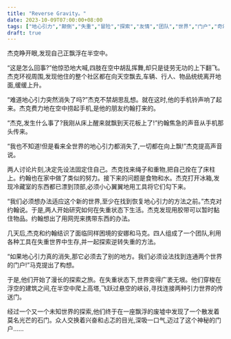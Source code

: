 ```yaml
---
title: "Reverse Gravity。"
date: 2023-10-09T07:00:00+08:00
tags: ["地心引力","颠倒","失重","冒险","探索","友情","团队","世界","门户","奇幻","Claude"]
draft: true
--- 
```


杰克睁开眼,发现自己正飘浮在半空中。

“这是怎么回事?”他惊恐地大喊,四肢在空中胡乱挥舞,却只是徒劳无功的上下翻飞。杰克环视周围,发现他住的整个社区都在向天空飘去,车辆、行人、物品统统离开地面,缓缓上升。

“难道地心引力突然消失了吗?”杰克不禁胡思乱想。就在这时,他的手机铃声响了起来。杰克费力地在空中捞起手机,是他的朋友约翰打来的。

“杰克,发生什么事了?我刚从床上醒来就飘到天花板上了!”约翰焦急的声音从手机那头传来。

“我也不知道!但是看来全世界的地心引力都消失了,一切都在向上飘!”杰克提高声音说。

两人讨论片刻,决定先设法固定住自己。杰克找来绳子和重物,把自己拴在了床柱上。约翰也在家中做了类似的努力。接下来的问题是食物和水。杰克打开冰箱,发现冷藏室的东西都已漂到顶部,必须小心翼翼地用工具将它们勾下来。

“我们必须想办法适应这个新的世界,至少在找到恢复地心引力的方法之前。”杰克对约翰说。于是,两人开始研究如何在失重状态下生活。杰克发现用胶带可以暂时黏住物品。约翰想出了用网兜来携带东西的办法。

几天后,杰克和约翰结识了面临同样困境的安娜和马克。四人组成了一个团队,利用各种工具在失重世界中生存,并一起探索逆转失重的方法。

“如果地心引力真的消失,那它必须去了别的地方。我们必须设法找到连通两个世界的门户!”马克提出了构想。

于是,他们开始了漫长的探索之旅。在失重状态下,世界变得广袤无垠。他们穿梭在浮空的建筑之间,在半空中爬上高塔,飞跃过悬空的峡谷,寻找连接两种引力世界的传送门。

经过一个又一个未知世界的探索,他们终于在一座飘浮的废墟中发现了一个散发着莫名光芒的石门。众人交换着兴奋和忐忑的目光,深吸一口气,迈过了这个神秘的门户......
